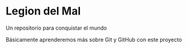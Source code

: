 # Legion del Mal
Un repositorio para conquistar el mundo

Básicamente aprenderemos más sobre Git y GitHub con este proyecto


